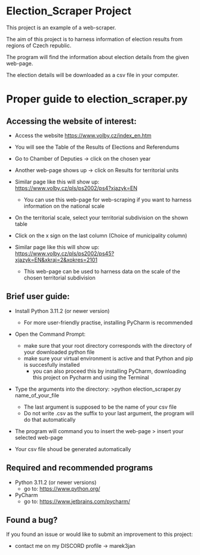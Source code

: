 # Election_Scraper Project
This project is an example of a web-scraper. 

The aim of this project is to harness information of election results from regions of Czech republic.

The program  will find the information  about election details from the given web-page.

The election details will be downloaded as a csv file in your computer.

# Proper guide to election_scraper.py 

## Accessing the website of interest:
* Access the website https://www.volby.cz/index_en.htm

* You will see the Table of the Results of Elections and Referendums
* Go to Chamber of Deputies -> click on the chosen year
* Another web-page shows up -> click on  Results for territorial units
* Similar page like this will show up:  https://www.volby.cz/pls/ps2002/ps4?xjazyk=EN
  * You can use this web-page for web-scraping if you want to harness information on the national scale
* On the territorial scale, select your territorial subdivision on the shown table
* Click on the x sign on the last column  (Choice of municipality column)
* Similar page like this will show up: https://www.volby.cz/pls/ps2002/ps45?xjazyk=EN&xkraj=2&xokres=2101
  * This web-page can be used to harness data on the scale of the chosen territorial subdivision

## Brief user guide:

* Install Python 3.11.2 (or newer version)
  * For more user-friendly practise, installing PyCharm is recommended

* Open the Command Prompt:
  * make sure that your root directory corresponds with the directory of your downloaded python file
  * make sure your virtual environment is active and that Python and pip is succesfully installed
    * you can also proceed this by installing PyCharm, downloading this project on Pycharm and using the Terminal
    
* Type the arguments into the directory: >python   election_scraper.py   name_of_your_file
  * The last argument is supposed to be the name of your csv file 
  * Do not write .csv as the suffix to your last argument, the program will do that automatically
* The program will command you to insert the web-page > insert your selected web-page
* Your csv file shoud be generated automatically



## Required and recommended programs
* Python 3.11.2 (or newer versions)
  * go to: https://www.python.org/
* PyCharm  
  * go to: https://www.jetbrains.com/pycharm/



## Found a bug?
If you found an issue or would like to submit an improvement to this project:

- contact me on my DISCORD profile ->  marek3jan
